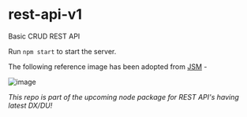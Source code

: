 # rest-api-v1

Basic CRUD REST API

Run `npm start` to start the server.

The following reference image has been adopted from [JSM](https://github.com/adrianhajdin) -

![image](https://camo.githubusercontent.com/fc2a56a0c92aed48aef7ffd47b67a55c01914d6ea5ef9ced1abee0588d2c43fa/68747470733a2f2f692e6962622e636f2f374757434362702f53637265656e73686f742d323032302d30372d31322d61742d30382d33302d33322e706e67)

<i>This repo is part of the upcoming node package for REST API's having latest DX/DU!<i>

